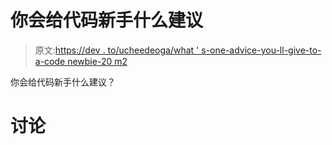 # 你会给代码新手什么建议

> 原文:[https://dev . to/ucheedeoga/what ' s-one-advice-you-ll-give-to-a-code newbie-20 m2](https://dev.to/ucheedeoga/what-is-that-one-advice-you-ll-give-to-a-codenewbie-20m2)

你会给代码新手什么建议？

# [](#discuss)讨论